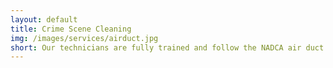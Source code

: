 ```yaml
---
layout: default
title: Crime Scene Cleaning
img: /images/services/airduct.jpg
short: Our technicians are fully trained and follow the NADCA air duct cleaning standards.
---
```

